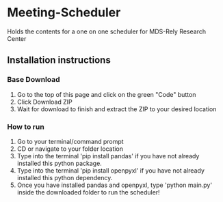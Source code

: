# Meeting-Scheduler
Holds the contents for a one on one scheduler for MDS-Rely Research Center
## Installation instructions
### Base Download
1. Go to the top of this page and click on the green "Code" button<br />
2. Click Download ZIP<br />
3. Wait for download to finish and extract the ZIP to your desired location
### How to run
1. Go to your terminal/command prompt
2. CD or navigate to your folder location
3. Type into the terminal 'pip install pandas' if you have not already installed this python package.
4. Type into the terminal 'pip install openpyxl' if you have not already installed this python dependency.
5. Once you have installed pandas and openpyxl, type 'python main.py' inside the downloaded folder to run the scheduler!
